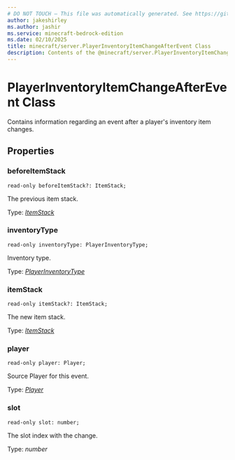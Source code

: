 ```yaml
---
# DO NOT TOUCH — This file was automatically generated. See https://github.com/mojang/minecraftapidocsgenerator to modify descriptions, examples, etc.
author: jakeshirley
ms.author: jashir
ms.service: minecraft-bedrock-edition
ms.date: 02/10/2025
title: minecraft/server.PlayerInventoryItemChangeAfterEvent Class
description: Contents of the @minecraft/server.PlayerInventoryItemChangeAfterEvent class.
---
```

# PlayerInventoryItemChangeAfterEvent Class

Contains information regarding an event after a player's inventory item changes.

## Properties

### **beforeItemStack**
`read-only beforeItemStack?: ItemStack;`

The previous item stack.

Type: [*ItemStack*](ItemStack.md)

### **inventoryType**
`read-only inventoryType: PlayerInventoryType;`

Inventory type.

Type: [*PlayerInventoryType*](PlayerInventoryType.md)

### **itemStack**
`read-only itemStack?: ItemStack;`

The new item stack.

Type: [*ItemStack*](ItemStack.md)

### **player**
`read-only player: Player;`

Source Player for this event.

Type: [*Player*](Player.md)

### **slot**
`read-only slot: number;`

The slot index with the change.

Type: *number*
